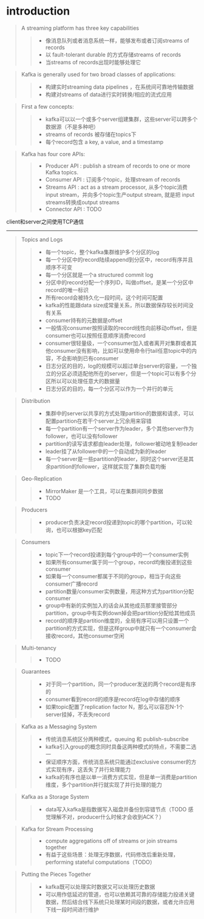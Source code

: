 # introduction

> A streaming platform has three key capabilities
>> * 像消息队列或者消息系统一样，能够发布或者订阅streams of records
>> * 以 fault-tolerant durable 的方式存储streams of records
>> * 当streams of records出现时能够处理它

> Kafka is generally used for two broad classes of applications:
>> * 构建实时streaming data pipelines ，在系统间可靠地传输数据
>> * 构建对streams of data进行实时转换/相应的流式应用

> First a few concepts:
>> * kafka可以以一个或多个server组建集群，这些server可以跨多个数据源（不是多种吧）
>> * streams of records 被存储在topics下
>> * 每个record包含 a key, a value, and a timestamp

> Kafka has four core APIs:
>> * Producer API : publish a stream of records to one or more Kafka topics.
>> * Consumer API : 订阅多个topic，处理stream of records
>> * Streams API : act as a stream processor, 从多个topic消费 input stream，并向多个topic生产output stream, 就是把 input streams转换成output streams
>> * Connector API : TODO 

client和server之间使用TCP通信

-------------------

> Topics and Logs
>> * 每一个topic，整个kafka集群维护多个分区的log
>> * 每一个分区中的record陆续append到分区中，record有序并且顺序不可变
>> * 每一个分区就是一个a structured commit log
>> * 分区中的record分配一个序列ID，叫做offset，是某一个分区中record的唯一标识
>> * 所有record会被持久化一段时间，这个时间可配置
>> * kafka的性能跟data size成常量关系，所以数据保存较长时间没有关系
>> * consumer持有的元数据是offset
>> * 一般情况consumer按照读取的record线性向前移动offset，但是consumer也可以按照任意顺序消费record
>> * consumer很轻量级，一个consumer加入或者离开对集群或者其他consumer没有影响，比如可以使用命令行tail任意topic中的内容，不会影响到已有consumer
>> * 日志分区的目的，log的规模可以超过单台server的容量，一个独立的分区必须适配他所在的server，但是一个topic可以有多个分区所以可以处理任意大的数据量
>> * 日志分区的目的，每一个分区可以作为一个并行的单元

> Distribution
>> * 集群中的server以共享的方式处理partition的数据和请求，可以配置partition在若干个server上冗余用来容错
>> * 每一个partition有一个server作为leader，多个其他server作为follower，也可以没有follower
>> * partition的读写请求都由leader处理，follower被动地复制leader
>> * leader挂了从follower中的一个自动成为新的leader
>> * 每一个server是一些partition的leader，同时这个server还是其余partition的follower，这样就实现了集群负载均衡


> Geo-Replication
>> * MirrorMaker 是一个工具，可以在集群间同步数据
>> * TODO


> Producers
>> * producer负责决定record投递到topic的哪个partition，可以轮询，也可以根据key匹配


> Consumers
>> * topic下一个record投递到每个group中的一个consumer实例
>> * 如果所有consumer属于同一个group，record均衡投递到这些consumer
>> * 如果每一个consumer都属于不同的group，相当于向这些consumer广播record
>> * partition数量/consumer实例数量，用这种方式为partition分配consumer
>> * group中有新的实例加入的话会从其他成员那里接管部分partition，group中有实例down掉会把partition分配给其他成员
>> * record的顺序是partition维度的，全局有序可以用只设置一个partition的方式实现，但是这样group中就只有一个consumer会接收record，其他consumer空闲

> Multi-tenancy
>> * TODO

> Guarantees
>> * 对于同一个partition，同一个producer发送的两个record是有序的
>> * consumer看到record的顺序是record在log中存储的顺序
>> * 如果topic配置了replication factor N，那么可以容忍N-1个server挂掉，不丢失record


> Kafka as a Messaging System
>> * 传统消息系统区分两种模式，queuing 和 publish-subscribe
>> * kafka引入group的概念同时具备这两种模式的特点，不需要二选一
>> * 保证顺序方面，传统消息系统只能通过exclusive consumer的方式实现有序，这丢失了并行处理能力
>> * kafka的有序也是以单一消费方式实现，但是单一消费是partition维度，多个partition并行就实现了并行处理的能力

> Kafka as a Storage System
>> * data写入kafka是指数据写入磁盘并备份到容错节点（TODO 感觉理解不对，producer什么时候才会收到ACK？）

> Kafka for Stream Processing
>> * compute aggregations off of streams or join streams together
>> * 有益于这些场景：处理无序数据，代码修改后重新处理，performing stateful computations（TODO）

> Putting the Pieces Together
>> * kafka既可以处理实时数据又可以处理历史数据
>> * 可以用作低延迟的管道，也可以依赖其可靠的存储能力投递关键数据，然后结合线下系统只处理某时间段的数据，或者允许应用下线一段时间进行维护